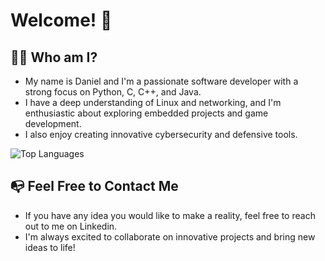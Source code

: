# Welcome! 👋

## 👨‍💻 Who am I?
* My name is Daniel and I'm a passionate software developer with a strong focus on Python, C, C++, and Java.
* I have a deep understanding of Linux and networking, and I'm enthusiastic about exploring embedded projects and game development.
* I also enjoy creating innovative cybersecurity and defensive tools.
  
![Top Languages](https://github-readme-stats.vercel.app/api/top-langs/?username=DanielKirshner&layout=compact&theme=radical)

## 📭 Feel Free to Contact Me
* If you have any idea you would like to make a reality, feel free to reach out to me on Linkedin.
* I'm always excited to collaborate on innovative projects and bring new ideas to life!
